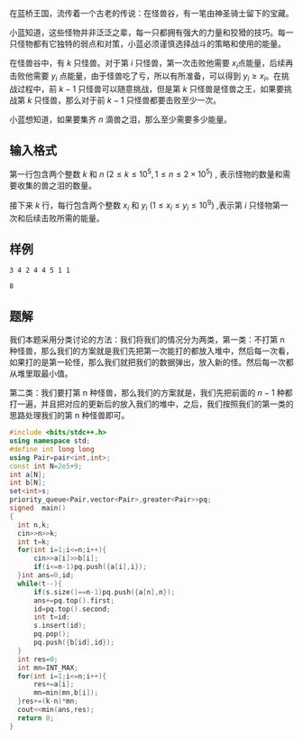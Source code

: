 在蓝桥王国，流传着一个古老的传说：在怪兽谷，有一笔由神圣骑士留下的宝藏。

小蓝知道，这些怪物并非泛泛之辈，每一只都拥有强大的力量和狡猾的技巧。每一只怪物都有它独特的弱点和对策，小蓝必须谨慎选择战斗的策略和使用的能量。

在怪兽谷中，有 $k$ 只怪兽。对于第 $i$ 只怪兽，第一次击败他需要 $x_{i}$点能量，后续再击败他需要 $y_i$ 点能量，由于怪兽吃了亏，所以有所准备，可以得到 $y_i\geq x_i$。在挑战过程中，前 $k-1$ 只怪兽可以随意挑战，但是第 $k$ 只怪兽是怪兽之王，如果要挑战第 $k$ 只怪兽，那么对于前 $k-1$ 只怪兽都要击败至少一次。

小蓝想知道，如果要集齐 $n$ 滴兽之泪，那么至少需要多少能量。

## 输入格式
第一行包含两个整数 $k$ 和 $n$ ($2\leq k\leq10^5,1\leq n\leq2\times10^5)\:$,
表示怪物的数量和需要收集的兽之泪的数量。

接下来 $k$ 行，每行包含两个整数 $x_i$ 和 $y_i$ ($1\leq x_i\leq y_i\leq10^9)$ ,表示第 $i$ 只怪物第一次和后续击败所需的能量。

## 样例
```
3 4 2 4 4 5 1 1
```

```
8
```

## 题解
我们本题采用分类讨论的方法：我们将我们的情况分为两类，第一类：不打第 n 种怪兽，那么我们的方案就是我们先把第一次能打的都放入堆中，然后每一次看，如果打的是第一轮怪，那么我们就把我们的数据弹出，放入新的怪。然后每一次都从堆里取最小值。

第二类：我们要打第 n 种怪兽，那么我们的方案就是，我们先把前面的 $n-1$ 种都打一遍，并且把对应的更新后的放入我们的堆中，之后，我们按照我们的第一类的思路处理我们的第 n 种怪兽即可。

```cpp
#include <bits/stdc++.h>
using namespace std;
#define int long long
using Pair=pair<int,int>;
const int N=2e5+9;
int a[N];
int b[N];
set<int>s;
priority_queue<Pair,vector<Pair>,greater<Pair>>pq;
signed  main()
{
  int n,k;
  cin>>n>>k;
  int t=k;
  for(int i=1;i<=n;i++){
      cin>>a[i]>>b[i];
      if(i<=n-1)pq.push({a[i],i});
  }int ans=0,id;
  while(t--){
      if(s.size()==n-1)pq.push({a[n],n});
      ans+=pq.top().first;
      id=pq.top().second;
      int t=id;
      s.insert(id);
      pq.pop();
      pq.push({b[id],id});
  }
  int res=0;
  int mn=INT_MAX;
  for(int i=1;i<=n;i++){
      res+=a[i];
      mn=min(mn,b[i]);
  }res+=(k-n)*mn;
  cout<<min(ans,res);
  return 0;
}
```